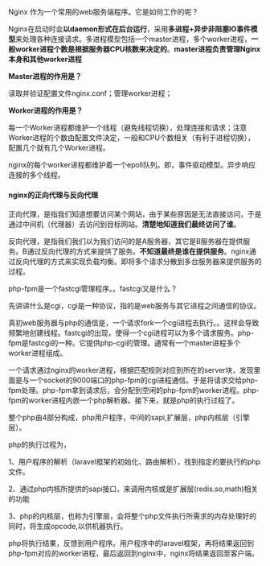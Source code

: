 Nginx 作为一个常用的web服务端程序。它是如何工作的呢？

Nginx在启动时会**以daemon形式在后台运行**，采用**多进程+异步非阻塞IO事件模型**来处理各种连接请求。多进程模型包括一个master进程，多个worker进程，**一般worker进程个数是根据服务器CPU核数来决定的**。**master进程负责管理Nginx本身和其他worker进程**

**Master进程的作用是？**

读取并验证配置文件nginx.conf；管理worker进程；

**Worker进程的作用是？**

每一个Worker进程都维护一个线程（避免线程切换），处理连接和请求；注意Worker进程的个数由配置文件决定，一般和CPU个数相关（有利于进程切换），配置几个就有几个Worker进程。

nginx的每个worker进程都维护着一个epoll队列。即，事件驱动模型。异步响应连接的多个线程。



#### nginx的正向代理与反向代理

  正向代理，是指我们知道想要访问某个网站，由于某些原因是无法直接访问，于是通过中间机（代理器）去访问到目标网站。**清楚地知道我们最终访问了谁**。

 反向代理，是指我们我们以为我们访问的是A服务器，其它是B服务器在提供服务。B通过反向代理的方式来提供了服务。**不知道最终是谁在提供服务**。nginx通过反向代理的方式来实现负载均衡。即将多个请求分散到多台服务器来提供服务的过程。



php-fpm是一个fastcgi管理程序。。fastcgi又是什么？

先讲讲什么是cgi，cgi是一种协议，指的是web服务与其它进程之间通信的协议。

真初web服务器与php的通信是，一个请求fork一个cgi进程去执行。。这样会导致频繁地创建线程。fastcgi的出现，使得一个cgi进程可以为多个请求服务。php-fpm是fastcgi的一种。它提供php-cgi的管理。通常有一个master进程多个worker进程组成。

一个请求通过nginx的worker进程，根据匹配规则对应到所在的server块，发现里面是与一个socket的9000端口的php-fpm的cgi进程通信。于是将请求交给php-fpm处理。php-fpm拿到请求后，会分配到空闲的php-fpm的worker进程。php-fpm的worker进程内嵌一个php解析器。接下来，就是php的执行过程了。

整个php由4部分构成，php用户程序，中间的sapi,扩展层，php内核层（引擎层）。

php的执行过程为，

1、用户程序的解析（laravel框架的初始化、路由解析），找到指定的要执行的php文件。

2、通过php内核所提供的sapi接口，来调用内核或是扩展层(redis.so,math)相关的功能

3、php的内核层，也称为引擎层，会将整个php文件执行所需求的内存处理好的同时，将生成opcode,以供机器执行。



php将执行结果，反馈到用户程序。用户程序中的laravel框架，再将结果返回到php-fpm对应的worker进程，最后返回到nginx中，nginx将结果返回至客户端。